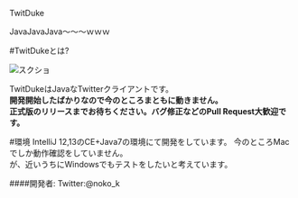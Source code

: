 TwitDuke

JavaJavaJava〜〜〜ｗｗｗ

#TwitDukeとは?

![スクショ](http://nokok.net/pic/TwitDuke_Main.png)

TwitDukeはJavaなTwitterクライアントです。  
**開発開始したばかりなので今のところまともに動きません。  
正式版のリリースまでお待ちください。バグ修正などのPull Request大歓迎です。**

#環境
IntelliJ 12,13のCE+Java7の環境にて開発をしています。
今のところMacでしか動作確認をしていません。  
が、近いうちにWindowsでもテストをしたいと考えています。

####開発者:
Twitter:@noko_k
